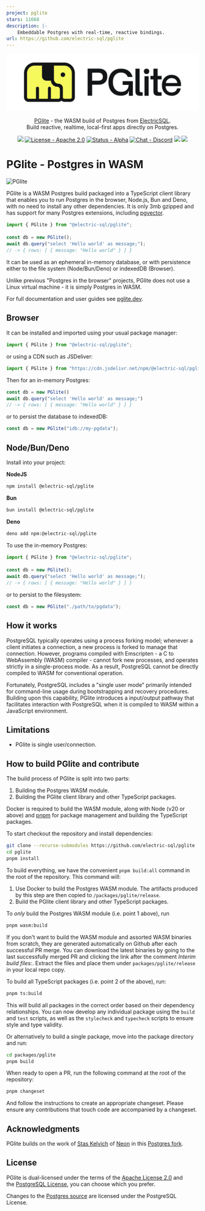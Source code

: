 ```yaml
---
project: pglite
stars: 11668
description: |-
    Embeddable Postgres with real-time, reactive bindings.
url: https://github.com/electric-sql/pglite
---
```


<p align="center">
  <a href="https://pglite.dev" target="_blank">
    <picture>
      <source media="(prefers-color-scheme: dark)"
          srcset="https://raw.githubusercontent.com/electric-sql/pglite/main/docs/public/img/brand/logo.svg"
      />
      <source media="(prefers-color-scheme: light)"
          srcset="https://raw.githubusercontent.com/electric-sql/pglite/main/docs/public/img/brand/logo-light.svg"
      />
      <img alt="ElectricSQL logo"
          src="https://raw.githubusercontent.com/electric-sql/pglite/main/docs/public/img/brand/logo-light.svg"
      />
    </picture>
  </a>
</p>

<p align="center">
  <a href="https://pglite.dev">PGlite</a> - the WASM build of Postgres from <a href="https://electric-sql.com" target="_blank">ElectricSQL</a>.<br>
  Build reactive, realtime, local-first apps directly on Postgres.
<p>

<p align="center">
  <a href="https://github.com/electric-sql/pglite/stargazers/"><img src="https://img.shields.io/github/stars/electric-sql/pglite?style=social&label=Star" /></a>
  <!-- <a href="https://github.com/electric-sql/pglite/actions"><img src="https://github.com/electric-sql/pglite/workflows/CI/badge.svg" alt="CI"></a> -->
  <a href="https://github.com/electric-sql/pglite/blob/main/LICENSE"><img src="https://img.shields.io/badge/license-Apache_2.0-green" alt="License - Apache 2.0"></a>
  <a href="#roadmap"><img src="https://img.shields.io/badge/status-alpha-orange" alt="Status - Alpha"></a>
  <a href="https://discord.electric-sql.com"><img src="https://img.shields.io/discord/933657521581858818?color=5969EA&label=discord" alt="Chat - Discord"></a>
  <a href="https://twitter.com/ElectricSQL" target="_blank"><img src="https://img.shields.io/twitter/follow/nestframework.svg?style=social&label=Follow @ElectricSQL"></a>
  <a href="https://fosstodon.org/@electric" target="_blank"><img src="https://img.shields.io/mastodon/follow/109599644322136925.svg?domain=https%3A%2F%2Ffosstodon.org"></a>
</p>

# PGlite - Postgres in WASM

![PGlite](https://raw.githubusercontent.com/electric-sql/pglite/main/screenshot.png)

PGlite is a WASM Postgres build packaged into a TypeScript client library that enables you to run Postgres in the browser, Node.js, Bun and Deno, with no need to install any other dependencies. It is only 3mb gzipped and has support for many Postgres extensions, including [pgvector](https://github.com/pgvector/pgvector).

```javascript
import { PGlite } from "@electric-sql/pglite";

const db = new PGlite();
await db.query("select 'Hello world' as message;");
// -> { rows: [ { message: "Hello world" } ] }
```

It can be used as an ephemeral in-memory database, or with persistence either to the file system (Node/Bun/Deno) or indexedDB (Browser).

Unlike previous "Postgres in the browser" projects, PGlite does not use a Linux virtual machine - it is simply Postgres in WASM.

For full documentation and user guides see [pglite.dev](https://pglite.dev).

## Browser

It can be installed and imported using your usual package manager:

```js
import { PGlite } from "@electric-sql/pglite";
```
or using a CDN such as JSDeliver:

```js
import { PGlite } from "https://cdn.jsdelivr.net/npm/@electric-sql/pglite/dist/index.js";
```

Then for an in-memory Postgres:

```js
const db = new PGlite()
await db.query("select 'Hello world' as message;")
// -> { rows: [ { message: "Hello world" } ] }
```

or to persist the database to indexedDB:

```js
const db = new PGlite("idb://my-pgdata");
```

## Node/Bun/Deno

Install into your project:

**NodeJS**

```bash
npm install @electric-sql/pglite
```

**Bun**

```bash
bun install @electric-sql/pglite
```

**Deno**

```bash
deno add npm:@electric-sql/pglite
```

To use the in-memory Postgres:

```javascript
import { PGlite } from "@electric-sql/pglite";

const db = new PGlite();
await db.query("select 'Hello world' as message;");
// -> { rows: [ { message: "Hello world" } ] }
```

or to persist to the filesystem:

```javascript
const db = new PGlite("./path/to/pgdata");
```

## How it works

PostgreSQL typically operates using a process forking model; whenever a client initiates a connection, a new process is forked to manage that connection. However, programs compiled with Emscripten - a C to WebAssembly (WASM) compiler - cannot fork new processes, and operates strictly in a single-process mode. As a result, PostgreSQL cannot be directly compiled to WASM for conventional operation.

Fortunately, PostgreSQL includes a "single user mode" primarily intended for command-line usage during bootstrapping and recovery procedures. Building upon this capability, PGlite introduces a input/output pathway that facilitates interaction with PostgreSQL when it is compiled to WASM within a JavaScript environment.

## Limitations

- PGlite is single user/connection.

## How to build PGlite and contribute

The build process of PGlite is split into two parts:

1. Building the Postgres WASM module.
2. Building the PGlite client library and other TypeScript packages.

Docker is required to build the WASM module, along with Node (v20 or above) and [pnpm](https://pnpm.io/) for package management and building the TypeScript packages.

To start checkout the repository and install dependencies:

```bash
git clone --recurse-submodules https://github.com/electric-sql/pglite
cd pglite
pnpm install
```

To build everything, we have the convenient `pnpm build:all` command in the root of the repository. This command will:

1. Use Docker to build the Postgres WASM module. The artifacts produced by this step are then copied to `/packages/pglite/release`.
2. Build the PGlite client library and other TypeScript packages.

To _only_ build the Postgres WASM module (i.e. point 1 above), run

```bash
pnpm wasm:build
```

If you don't want to build the WASM module and assorted WASM binaries from scratch, they are generated automatically on Github after each successful PR merge. You can download the latest binaries by going to the last successfully merged PR and clicking the link after the comment _Interim build files:_. Extract the files and place them under `packages/pglite/release` in your local repo copy.

To build all TypeScript packages (i.e. point 2 of the above), run:

```bash
pnpm ts:build
```

This will build all packages in the correct order based on their dependency relationships. You can now develop any individual package using the `build` and `test` scripts, as well as the `stylecheck` and `typecheck` scripts to ensure style and type validity.

Or alternatively to build a single package, move into the package directory and run:

```bash
cd packages/pglite
pnpm build
```

When ready to open a PR, run the following command at the root of the repository:
```bash
pnpm changeset
```
And follow the instructions to create an appropriate changeset. Please ensure any contributions that touch code are accompanied by a changeset.

## Acknowledgments

PGlite builds on the work of [Stas Kelvich](https://github.com/kelvich) of [Neon](https://neon.tech) in this [Postgres fork](https://github.com/electric-sql/postgres-wasm).

## License

PGlite is dual-licensed under the terms of the [Apache License 2.0](https://github.com/electric-sql/pglite/blob/main/LICENSE) and the [PostgreSQL License](https://github.com/electric-sql/pglite/blob/main/POSTGRES-LICENSE), you can choose which you prefer.

Changes to the [Postgres source](https://github.com/electric-sql/postgres-wasm) are licensed under the PostgreSQL License.

